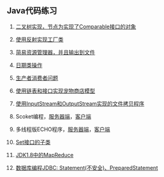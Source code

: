 Java代码练习
------------------

1. [二叉树实现，节点为实现了Comparable接口的对象](https://github.com/cforth/codefarm/blob/master/javademo/TestBinaryTree.java)

2. [使用反射实现工厂类](https://github.com/cforth/codefarm/blob/master/javademo/TestFactory.java)

3. [简易资源管理器，并且输出到文件](https://github.com/cforth/codefarm/blob/master/javademo/TestFile.java)

4. [日期类操作](https://github.com/cforth/codefarm/blob/master/javademo/TestSimpleDateFormat.java)

5. [生产者消费者问题](https://github.com/cforth/codefarm/blob/master/javademo/TestThread.java)

6. [使用链表和接口实现宠物商店模型](https://github.com/cforth/codefarm/blob/master/javademo/LinkDemo.java)

7. [使用InputStream和OutputStream实现的文件拷贝程序](https://github.com/cforth/codefarm/blob/master/javademo/CopyDemo.java)

8. Scoket编程，[服务器端](https://github.com/cforth/codefarm/blob/master/javademo/HelloServer.java)，[客户端](https://github.com/cforth/codefarm/blob/master/javademo/HelloClient.java)

9. 多线程版ECHO程序，[服务器端](https://github.com/cforth/codefarm/blob/master/javademo/EchoServer.java)，[客户端](https://github.com/cforth/codefarm/blob/master/javademo/EchoClient.java)

10. [Set接口的子类](https://github.com/cforth/codefarm/blob/master/javademo/TestSet.java)

11. [JDK1.8中的MapReduce](https://github.com/cforth/codefarm/blob/master/javademo/TestMapReduce.java)

12. [数据库编程JDBC: Statement(不安全)、](https://github.com/cforth/codefarm/blob/master/javademo/TestJDBC.java)[PreparedStatement](https://github.com/cforth/codefarm/blob/master/javademo/TestPreparedStatement.java)